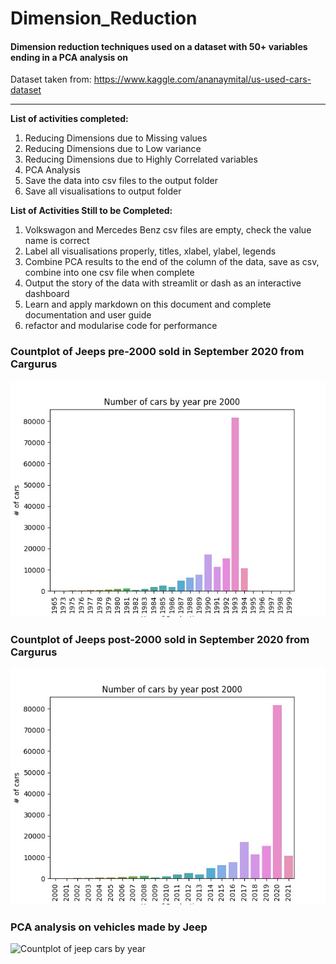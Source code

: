 # Dimension_Reduction
#### Dimension reduction techniques used on a dataset with 50+ variables ending in a PCA analysis on

Dataset taken from: https://www.kaggle.com/ananaymital/us-used-cars-dataset
___
__List of activities completed:__

1. Reducing Dimensions due to Missing values
1. Reducing Dimensions due to Low variance
1. Reducing Dimensions due to Highly Correlated variables
1. PCA Analysis
1. Save the data into csv files to the output folder
1. Save all visualisations to output folder

__List of Activities Still to be Completed:__

1. Volkswagon and Mercedes Benz csv files are empty, check the value name is correct
1. Label all visualisations properly, titles, xlabel, ylabel, legends
1. Combine PCA results to the end of the column of the data, save as csv, combine into one csv file when complete 
1. Output the story of the data with streamlit or dash as an interactive dashboard
1. Learn and apply markdown on this document and complete documentation and user guide
1. refactor and modularise code for performance



### Countplot of Jeeps pre-2000 sold in September 2020 from Cargurus
![Countplot of jeep cars by year pre 2000](output/pre_2000.jpg)

### Countplot of Jeeps post-2000 sold in September 2020 from Cargurus
![Countplot of jeep cars by year post 2000](output/post_2000.jpg)



### PCA analysis on vehicles made by Jeep
![Countplot of jeep cars by year](output/jeepPCA_year.jpg)


